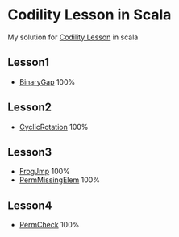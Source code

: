 # Codility Lesson in Scala

My solution for [Codility Lesson](https://app.codility.com/programmers/lessons/1-iterations/) in scala

## Lesson1
- [BinaryGap](https://github.com/katzkb/codility/blob/master/lesson1/Q1_BinaryGap.scala) 100%

## Lesson2
- [CyclicRotation](https://github.com/katzkb/codility/blob/master/lesson2/Q1_CyclicRotation.scala) 100%

## Lesson3
- [FrogJmp](https://github.com/katzkb/codility/blob/master/lesson3/Q1_FrogJmp.scala) 100%
- [PermMissingElem](https://github.com/katzkb/codility/blob/master/lesson3/Q2_PermMissingElem.scala) 100%

## Lesson4
- [PermCheck](https://github.com/katzkb/codility/blob/master/lesson4/Q1_PermCheck.scala) 100%
